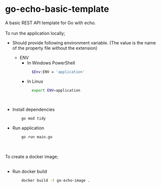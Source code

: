 # go-echo-basic-template
A basic REST API template for Go with echo.<br><br>
To run the application locally;
* Should provide following environment variable. (The value is the name of the property file without the extension)
    * ENV
      * In Windows PowerShell
          ```bash
            $Env:ENV = 'application'
          ```
      * In Linux
          ```bash
            export ENV=application
          ```

    <br />

* Install dependencies
    ```bash
        go mod tidy
    ```


* Run application
    ```bash
        go run main.go
    ```
<br><br>
To create a docker image;<br><br>

* Run docker build
    ```bash
        docker build -t go-echo-image .
    ```
